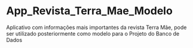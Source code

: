 # App_Revista_Terra_Mae_Modelo
Aplicativo com informações mais importantes da revista Terra Mãe, pode ser utilizado posteriormente como modelo para o Projeto do Banco de Dados
